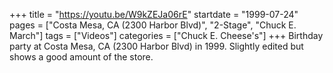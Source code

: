 +++
title = "https://youtu.be/W9kZEJa06rE"
startdate = "1999-07-24"
pages = ["Costa Mesa, CA (2300 Harbor Blvd)", "2-Stage", "Chuck E. March"]
tags = ["Videos"]
categories = ["Chuck E. Cheese's"]
+++
Birthday party at Costa Mesa, CA (2300 Harbor Blvd) in 1999. Slightly edited but shows a good amount of the store. 
